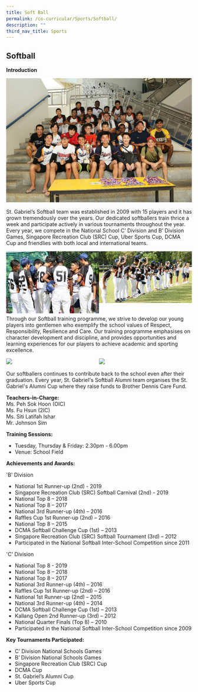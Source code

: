 ```yaml
---
title: Soft Ball
permalink: /co-curricular/Sports/Softball/
description: ""
third_nav_title: Sports
---
```

## Softball 

**Introduction**

![](/images/Softball%20-%201.jpeg)

St. Gabriel’s Softball team was established in 2009 with 15 players and it has grown tremendously over the years. Our dedicated softballers train thrice a week and participate actively in various tournaments throughout the year. Every year, we compete in the National School C’ Division and B’ Division Games, Singapore Recreation Club (SRC) Cup, Uber Sports Cup, DCMA Cup and friendlies with both local and international teams.

<img src="/images/Softball%20-%202.jpeg" 
     style="width:50%;float:left" ><img src="/images/Softball%20-%203.jpeg" 
     style="width:50%">
		 
 <br>
Through our Softball training programme, we strive to develop our young players into gentlemen who exemplify the school values of Respect, Responsibility, Resilience and Care. Our training programme emphasises on character development and discipline, and provides opportunities and learning experiences for our players to achieve academic and sporting excellence.



<img src="/images/The%20National_s%20B%20Division%20first%20runner%20up%20team%20with%20their%20coach%20and%20teachers%20in-charge.jpeg" 
     style="width:50%;float:left" ><img src="/images/The%20school%20supporting%20softballers%20at%20the%20finals.jpeg" 
     style="width:50%">
		 
Our softballers continues to contribute back to the school even after their graduation. Every year, St. Gabriel's Softball Alumni team organises the St. Gabriel's Alumni Cup where they raise funds to Brother Dennis Care Fund.


**Teachers-in-Charge:**<br>
Ms. Peh Sok Hoon (OIC)<br>
Ms. Fu Hsun (2IC)<br>
Ms. Siti Latifah Ishar<br>
Mr. Johnson Sim

**Training Sessions:**

*   Tuesday, Thursday & Friday: 2.30pm - 6.00pm
*   Venue: School Field


**Achievements and Awards:**<br>

'B' Division
*   National 1st Runner-up (2nd) - 2019
*   Singapore Recreation Club (SRC) Softball Carnival (2nd) - 2019     
*   National Top 8 – 2018
*   National Top 8 – 2017
*   National 3rd Runner-up (4th) – 2016
*   Raffles Cup 1st Runner-up (2nd) – 2016
*   National Top 8 – 2015
*   DCMA Softball Challenge Cup (1st) – 2013
*   Singapore Recreation Club (SRC) Softball Tournament (3rd) – 2012
*   Participated in the National Softball Inter-School Competition since 2011


'C' Division

*   National Top 8 - 2019
*   National Top 8 – 2018
*   National Top 8 – 2017
*   National 3rd Runner-up (4th) – 2016
*   Raffles Cup 1st Runner-up (2nd) – 2016
*   National 1st Runner-up (2nd) – 2015
*   National 3rd Runner-up (4th) – 2014
*   DCMA Softball Challenge Cup (1st) – 2013
*   Kallang Open 2nd Runner-up (3rd) – 2012
*   National Quarter Finals (Top 8) – 2010
*   Participated in the National Softball Inter-School Competition since 2009


**Key Tournaments Participated:**<br>
*   C’ Division National Schools Games<br>
*   B’ Division National Schools Games<br>
*   Singapore Recreation Club (SRC) Cup  
*   DCMA Cup  
*   St. Gabriel’s Alumni Cup  
*   Uber Sports Cup